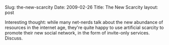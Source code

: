 Slug: the-new-scarcity
Date: 2009-02-26
Title: The New Scarcity
layout: post

Interesting thought: while many net-nerds talk about the new abundance of resources in the internet age, they're quite happy to use artificial scarcity to promote their new social network, in the form of invite-only services. Discuss.

